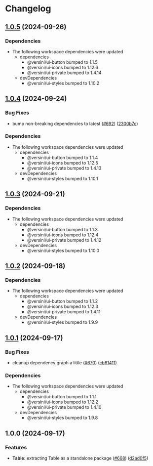 # Changelog

## [1.0.5](https://github.com/versini-org/ui-components/compare/ui-table-v1.0.4...ui-table-v1.0.5) (2024-09-26)


### Dependencies

* The following workspace dependencies were updated
  * dependencies
    * @versini/ui-button bumped to 1.1.5
    * @versini/ui-icons bumped to 1.12.6
    * @versini/ui-private bumped to 1.4.14
  * devDependencies
    * @versini/ui-styles bumped to 1.10.2

## [1.0.4](https://github.com/versini-org/ui-components/compare/ui-table-v1.0.3...ui-table-v1.0.4) (2024-09-24)


### Bug Fixes

* bump non-breaking dependencies to latest ([#692](https://github.com/versini-org/ui-components/issues/692)) ([2300b7c](https://github.com/versini-org/ui-components/commit/2300b7c563ce6d5ad704b93ea7cc63ba9b8c6993))


### Dependencies

* The following workspace dependencies were updated
  * dependencies
    * @versini/ui-button bumped to 1.1.4
    * @versini/ui-icons bumped to 1.12.5
    * @versini/ui-private bumped to 1.4.13
  * devDependencies
    * @versini/ui-styles bumped to 1.10.1

## [1.0.3](https://github.com/versini-org/ui-components/compare/ui-table-v1.0.2...ui-table-v1.0.3) (2024-09-21)


### Dependencies

* The following workspace dependencies were updated
  * dependencies
    * @versini/ui-button bumped to 1.1.3
    * @versini/ui-icons bumped to 1.12.4
    * @versini/ui-private bumped to 1.4.12
  * devDependencies
    * @versini/ui-styles bumped to 1.10.0

## [1.0.2](https://github.com/versini-org/ui-components/compare/ui-table-v1.0.1...ui-table-v1.0.2) (2024-09-18)


### Dependencies

* The following workspace dependencies were updated
  * dependencies
    * @versini/ui-button bumped to 1.1.2
    * @versini/ui-icons bumped to 1.12.3
    * @versini/ui-private bumped to 1.4.11
  * devDependencies
    * @versini/ui-styles bumped to 1.9.9

## [1.0.1](https://github.com/versini-org/ui-components/compare/ui-table-v1.0.0...ui-table-v1.0.1) (2024-09-17)


### Bug Fixes

* cleanup dependency graph a little ([#670](https://github.com/versini-org/ui-components/issues/670)) ([cb61411](https://github.com/versini-org/ui-components/commit/cb61411b986c03e050a8d5c36f51d2945d90dd9f))


### Dependencies

* The following workspace dependencies were updated
  * dependencies
    * @versini/ui-button bumped to 1.1.1
    * @versini/ui-icons bumped to 1.12.2
    * @versini/ui-private bumped to 1.4.10
  * devDependencies
    * @versini/ui-styles bumped to 1.9.8

## 1.0.0 (2024-09-17)


### Features

* **Table:** extracting Table as a standalone package ([#668](https://github.com/versini-org/ui-components/issues/668)) ([d2ad0f5](https://github.com/versini-org/ui-components/commit/d2ad0f568557c3fb409caa048c1f7a9a105763b9))
